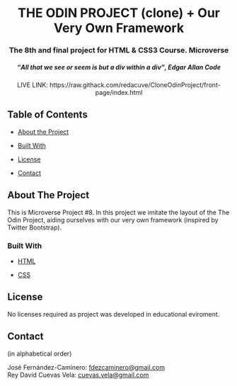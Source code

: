 <h1 align="center">THE ODIN PROJECT (clone) + Our Very Own Framework</h1>

<h3 align="center">The 8th and final project for HTML & CSS3 Course. Microverse</h3>

<h5 align="center"><q>All that we see or seem is but a div within a div</q>, Edgar Allan Code</h5>

<p align="center">LIVE LINK: https://raw.githack.com/redacuve/CloneOdinProject/front-page/index.html </p>


## Table of Contents

* [About the Project](#about-the-project)

* [Built With](#built-with)

* [License](#license)

* [Contact](#contact)

## About The Project

This is Microverse Project #8. In this project we imitate the layout of the The Odin Project, aiding ourselves with our very own framework (inspired by Twitter Bootstrap).


### Built With

* [HTML](https://developer.mozilla.org/en-US/docs/Web/HTML)

* [CSS](https://developer.mozilla.org/en-US/docs/Web/CSS)


## License

No licenses required as project was developed in educational eviroment.

## Contact

(in alphabetical order)

José Fernández-Caminero: fdezcaminero@gmail.com <br>
Rey David Cuevas Vela: cuevas.vela@gmail.com
